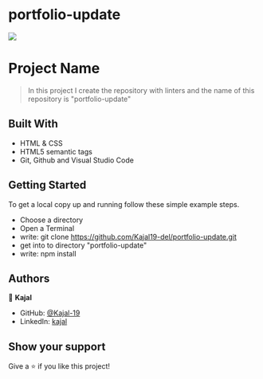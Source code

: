 # portfolio-update
![](https://img.shields.io/badge/Microverse-blueviolet)

# Project Name

> In this project I create the repository with linters and the name of this repository is "portfolio-update"


## Built With

- HTML & CSS
- HTML5 semantic tags
- Git, Github and Visual Studio Code

## Getting Started

To get a local copy up and running follow these simple example steps.

- Choose a directory
- Open a Terminal
- write: git clone https://github.com/Kajal19-del/portfolio-update.git
- get into to directory "portfolio-update"
- write: npm install

## Authors

👤 **Kajal**

- GitHub: [@Kajal-19](https://github.com/Kajal19-del)
- LinkedIn: [kajal](https://www.linkedin.com/in/kajal-pramanik-234a93173/)


## Show your support

Give a ⭐️ if you like this project!